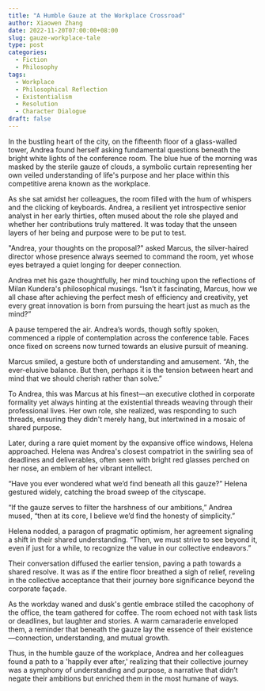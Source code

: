 ```yaml
---
title: "A Humble Gauze at the Workplace Crossroad"
author: Xiaowen Zhang
date: 2022-11-20T07:00:00+08:00
slug: gauze-workplace-tale
type: post
categories:
  - Fiction
  - Philosophy
tags:
  - Workplace
  - Philosophical Reflection
  - Existentialism
  - Resolution
  - Character Dialogue
draft: false
---
```


In the bustling heart of the city, on the fifteenth floor of a glass-walled tower, Andrea found herself asking fundamental questions beneath the bright white lights of the conference room. The blue hue of the morning was masked by the sterile gauze of clouds, a symbolic curtain representing her own veiled understanding of life's purpose and her place within this competitive arena known as the workplace.

As she sat amidst her colleagues, the room filled with the hum of whispers and the clicking of keyboards. Andrea, a resilient yet introspective senior analyst in her early thirties, often mused about the role she played and whether her contributions truly mattered. It was today that the unseen layers of her being and purpose were to be put to test.

"Andrea, your thoughts on the proposal?" asked Marcus, the silver-haired director whose presence always seemed to command the room, yet whose eyes betrayed a quiet longing for deeper connection.

Andrea met his gaze thoughtfully, her mind touching upon the reflections of Milan Kundera's philosophical musings. “Isn’t it fascinating, Marcus, how we all chase after achieving the perfect mesh of efficiency and creativity, yet every great innovation is born from pursuing the heart just as much as the mind?”

A pause tempered the air. Andrea’s words, though softly spoken, commenced a ripple of contemplation across the conference table. Faces once fixed on screens now turned towards an elusive pursuit of meaning.

Marcus smiled, a gesture both of understanding and amusement. “Ah, the ever-elusive balance. But then, perhaps it is the tension between heart and mind that we should cherish rather than solve.”

To Andrea, this was Marcus at his finest—an executive clothed in corporate formality yet always hinting at the existential threads weaving through their professional lives. Her own role, she realized, was responding to such threads, ensuring they didn't merely hang, but intertwined in a mosaic of shared purpose.

Later, during a rare quiet moment by the expansive office windows, Helena approached. Helena was Andrea's closest compatriot in the swirling sea of deadlines and deliverables, often seen with bright red glasses perched on her nose, an emblem of her vibrant intellect.

“Have you ever wondered what we’d find beneath all this gauze?” Helena gestured widely, catching the broad sweep of the cityscape.

“If the gauze serves to filter the harshness of our ambitions,” Andrea mused, “then at its core, I believe we’d find the honesty of simplicity.”

Helena nodded, a paragon of pragmatic optimism, her agreement signaling a shift in their shared understanding. “Then, we must strive to see beyond it, even if just for a while, to recognize the value in our collective endeavors.”

Their conversation diffused the earlier tension, paving a path towards a shared resolve. It was as if the entire floor breathed a sigh of relief, reveling in the collective acceptance that their journey bore significance beyond the corporate façade.

As the workday waned and dusk's gentle embrace stilled the cacophony of the office, the team gathered for coffee. The room echoed not with task lists or deadlines, but laughter and stories. A warm camaraderie enveloped them, a reminder that beneath the gauze lay the essence of their existence—connection, understanding, and mutual growth.

Thus, in the humble gauze of the workplace, Andrea and her colleagues found a path to a 'happily ever after,' realizing that their collective journey was a symphony of understanding and purpose, a narrative that didn’t negate their ambitions but enriched them in the most humane of ways.